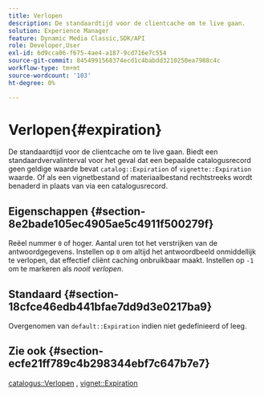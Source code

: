 ```yaml
---
title: Verlopen
description: De standaardtijd voor de clientcache om te live gaan.
solution: Experience Manager
feature: Dynamic Media Classic,SDK/API
role: Developer,User
exl-id: 6d9cca06-f675-4ae4-a187-9cd716e7c554
source-git-commit: 8454991568374ecd1c4babdd3210250ea7988c4c
workflow-type: tm+mt
source-wordcount: '103'
ht-degree: 0%

---
```


# Verlopen{#expiration}

De standaardtijd voor de clientcache om te live gaan. Biedt een standaardvervalinterval voor het geval dat een bepaalde catalogusrecord geen geldige waarde bevat `catalog::Expiration` of `vignette::Expiration` waarde. Of als een vignetbestand of materiaalbestand rechtstreeks wordt benaderd in plaats van via een catalogusrecord.

## Eigenschappen {#section-8e2bade105ec4905ae5c4911f500279f}

Reëel nummer `0` of hoger. Aantal uren tot het verstrijken van de antwoordgegevens. Instellen op `0` om altijd het antwoordbeeld onmiddellijk te verlopen, dat effectief cliënt caching onbruikbaar maakt. Instellen op `-1` om te markeren als *nooit verlopen*.

## Standaard {#section-18cfce46edb441bfae7dd9d3e0217ba9}

Overgenomen van `default::Expiration` indien niet gedefinieerd of leeg.

## Zie ook {#section-ecfe21ff789c4b298344ebf7c647b7e7}

[catalogus::Verlopen](../../../../../ir-api/material-cat/image-rendering-api-ref/c-ir-material-catalog/c-ir-material-data-reference/r-ir-expiration-dataref.md#reference-5e93943abff54c93bf85aae3b911a3ce) , [vignet::Expiration](../../../../../ir-api/material-cat/image-rendering-api-ref/c-ir-material-catalog/c-ir-vignette-map-reference/r-ir-expiration-vignette.md#reference-df80829da93e4c0ab3f97a1792d9c74c)
